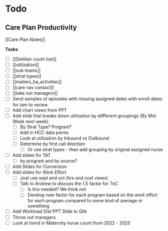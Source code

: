 # Todo

## Care Plan Productivity
[[Care Plan Notes]]

**Tasks**
- [ ] [[Dietitan count low]]
- [ ] [[utilization]]
- [ ] [[sub teams]]
- [ ] [[strat types]]
- [ ] [[mailers_ha_activities]]
- [ ] [[care nav contact]]
- [ ] [[take out managers]]
- [ ] Send samples of episodes with missing assigned dates with enroll dates for tam to review
- [ ] Add chart views from PPT
- [ ] Add slide that breaks down utilization by diffferent groupings (By Mid Week next week)
  - [ ] By Strat Type? Program?
  - [ ] Add in HCC data points
  - [ ] Look at utilization by Inbound vs Outbound
  - [ ] Determine by first call direction
    - [ ] Or use strat types - then add grouping by original assigned nurse
- [ ] Add slides for TAT 
  - [ ] by program and by source?
- [ ] Add Slides for Conversion
- [ ] Add slides for Work Effort
  - [ ] Just use sept and oct (hrs and cost views)
  - [ ] Talk to Andrew to discuss the 1.5 factor for ToC
    - [ ] Is this needed? We think not
    - [ ] Develop new factor for each program based on the work effort for each program compared to some kind of average or something
- [ ] Add Workload Dist PPT Slide to Qlik
- [ ] Throw out managers
- [ ] Look at trend in Maternity nurse count from 2022 - 2023
